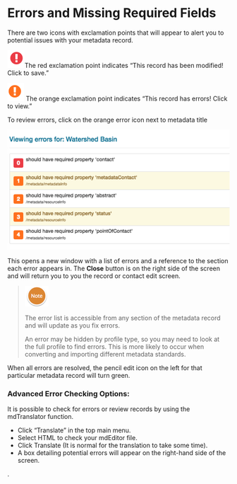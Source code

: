 # Errors and Missing Required Fields

There are two icons with exclamation points that will appear to alert you to potential issues with your metadata record.

![](/assets/SmallRed.png)The red exclamation point indicates “This record has been modified! Click to save.”

![](/assets/SmallOrange.png) The orange exclamation point indicates “This record has errors! Click to view.”

To review errors, click on the orange error icon next to metadata title

![](/assets/SmallErrors.png)

This opens a new window with a list of errors and a reference to the section each error appears in. The **Close** button is on the right side of the screen and will return you to you the record or contact edit screen.

> ![](/assets/NoteSmall.png)
>
> The error list is accessible from any section of the metadata record and will update as you fix errors.
>
> An error may be hidden by profile type, so you may need to look at the full profile to find errors.  This is more likely to occur when converting and importing different metadata standards.

When all errors are resolved, the pencil edit icon on the left for that particular metadata record will turn green.

### Advanced Error Checking Options:

It is possible to check for errors or review records by using the mdTranslator function.

* Click “Translate” in the top main menu. 
* Select HTML to check your mdEditor file. 
* Click Translate \(It is normal for the translation to take some time\). 
* A box detailing potential errors will appear on the right-hand side of the screen. 



.

